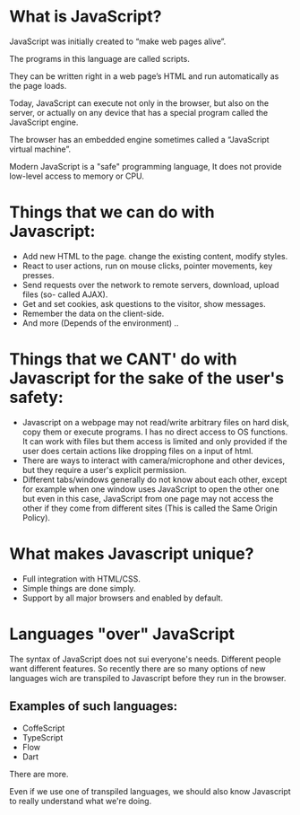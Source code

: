 # What is JavaScript?
JavaScript was initially created to “make web pages alive”.

The programs in this language are called scripts.

They can be written right in a web page’s HTML and run automatically as the page loads.

Today, JavaScript can execute not only in the browser, but also on the server,
or actually on any device that has a special program called the JavaScript engine.

The browser has an embedded engine sometimes called a “JavaScript virtual machine”.

Modern JavaScript is a "safe" programming language, It does not provide low-level access to
memory or CPU.

# Things that we can do with Javascript: 
- Add new HTML to the page. change the existing content, modify styles.
- React to user actions, run on mouse clicks, pointer movements, key presses.
- Send requests over the network to remote servers, download, upload files (so- called AJAX).
- Get and set cookies, ask questions to the visitor, show messages.
- Remember the data on the client-side.
- And more (Depends of the environment) .. 

# Things that we CANT' do with Javascript for the sake of the user's safety:
- Javascript on a webpage may not read/write arbitrary files on hard disk, copy them or
execute programs. I has no direct access to OS functions. It can work with files but them
access is limited and only provided if the user does certain actions like dropping files on a input of html.
- There are ways to interact with camera/microphone and other devices, but they require a user's explicit permission.
- Different tabs/windows generally do not know about each other, except for example when 
one window uses JavaScript to open the other one but even in this case, JavaScript from one page
may not access the other if they come from different sites (This is called the Same Origin Policy). 
 
# What makes Javascript unique?
- Full integration with HTML/CSS.
- Simple things are done simply.
- Support by all major browsers and enabled by default.

# Languages "over" JavaScript
The syntax of JavaScript does not sui everyone's needs. Different people want different features.
So recently there are so many options of new languages wich are transpiled to Javascript before they run in the browser.

## Examples of such languages:
- CoffeScript
- TypeScript
- Flow
- Dart

There are more. 

Even if we use one of transpiled languages, we should also know Javascript to really understand what we're doing.
